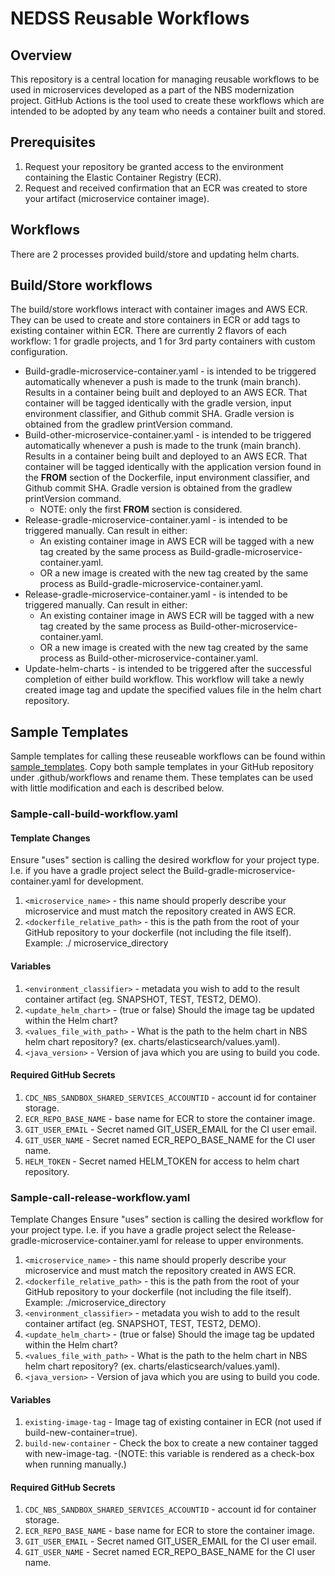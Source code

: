 # NEDSS Reusable Workflows
## Overview
This repository is a central location for managing reusable workflows to be used in microservices developed as a part of the NBS modernization project. GitHub Actions is the tool used to create these workflows which are intended to be adopted by any team who needs a container built and stored.

## Prerequisites
1. Request your repository be granted access to the environment containing the Elastic Container Registry (ECR).
2. Request and received confirmation that an ECR was created to store your artifact (microservice container image).

## Workflows
There are 2 processes provided build/store and updating helm charts.

## Build/Store workflows
The build/store workflows interact with container images and AWS ECR. They can be used to create and store containers in ECR or add tags to existing container within ECR. There are currently 2 flavors of each workflow: 1 for gradle projects, and 1 for 3rd party containers with custom configuration.

- Build-gradle-microservice-container.yaml - is intended to be triggered automatically whenever a push is made to the trunk (main branch). Results in a container being built and deployed to an AWS ECR. That container will be tagged identically with the gradle version, input environment classifier, and Github commit SHA. Gradle version is obtained from the gradlew printVersion command.
- Build-other-microservice-container.yaml - is intended to be triggered automatically whenever a push is made to the trunk (main branch). Results in a container being built and deployed to an AWS ECR. That container will be tagged identically with the application version found in the **FROM** section of the Dockerfile, input environment classifier, and Github commit SHA. Gradle version is obtained from the gradlew printVersion command.
  - NOTE: only the first **FROM** section is considered. 
- Release-gradle-microservice-container.yaml - is intended to be triggered manually. Can result in either:
  - An existing container image in AWS ECR will be tagged with a new tag created by the same process as Build-gradle-microservice-container.yaml.
  - OR a new image is created with the new tag created by the same process as Build-gradle-microservice-container.yaml.
- Release-gradle-microservice-container.yaml - is intended to be triggered manually. Can result in either:
  - An existing container image in AWS ECR will be tagged with a new tag created by the same process as Build-other-microservice-container.yaml.
  - OR a new image is created with the new tag created by the same process as Build-other-microservice-container.yaml.
- Update-helm-charts - is intended to be triggered after the successful completion of either build workflow. This workflow will take a newly created image tag and update the specified values file in the helm chart repository.

## Sample Templates
Sample templates for calling these reuseable workflows can be found within [sample_templates](./sample_templates/). Copy both sample templates in your GitHub repository under .github/workflows and rename them. These templates can be used with little modification and each is described below.

### Sample-call-build-workflow.yaml
#### Template Changes
Ensure "uses" section is calling the desired workflow for your project type. I.e. if you have a gradle project select the Build-gradle-microservice-container.yaml for development. 
   
1. `<microservice_name>` - this name should properly describe your microservice and must match the repository created in AWS ECR.
2. `<dockerfile_relative_path>` - this is the path from the root of your GitHub repository to your dockerfile (not including the file itself). Example: ./
microservice_directory

#### Variables
1. `<environment_classifier>` - metadata you wish to add to the result container artifact (eg. SNAPSHOT, TEST, TEST2, DEMO).
2. `<update_helm_chart>` - (true or false) Should the image tag be updated within the Helm chart?
3. `<values_file_with_path>` - What is the path to the helm chart in NBS helm chart repository? (ex. charts/elasticsearch/values.yaml).
4. `<java_version>` - Version of java which you are using to build you code.

#### Required GitHub Secrets
1. `CDC_NBS_SANDBOX_SHARED_SERVICES_ACCOUNTID` - account id for container storage.
2. `ECR_REPO_BASE_NAME` - base name for ECR to store the container image.
3. `GIT_USER_EMAIL` - Secret named GIT_USER_EMAIL for the CI user email.
4. `GIT_USER_NAME` - Secret named ECR_REPO_BASE_NAME for the CI user name.
5. `HELM_TOKEN` - Secret named HELM_TOKEN for access to helm chart repository.

### Sample-call-release-workflow.yaml
Template Changes
Ensure "uses" section is calling the desired workflow for your project type. I.e. if you have a gradle project select the Release-gradle-microservice-container.yaml for release to upper environments.  
  
1. `<microservice_name>` - this name should properly describe your microservice and must match the repository created in AWS ECR.
2. `<dockerfile_relative_path>` - this is the path from the root of your GitHub repository to your dockerfile (not including the file itself). Example: ./microservice_directory
3. `<environment_classifier>` - metadata you wish to add to the result container artifact (eg. SNAPSHOT, TEST, TEST2, DEMO).
4. `<update_helm_chart>` - (true or false) Should the image tag be updated within the Helm chart?
5. `<values_file_with_path>` - What is the path to the helm chart in NBS helm chart repository? (ex. charts/elasticsearch/values.yaml).
6. `<java_version>` - Version of java which you are using to build you code.

#### Variables
1. `existing-image-tag` - Image tag of existing container in ECR (not used if build-new-container=true).
3. `build-new-container` - Check the box to create a new container tagged with new-image-tag. 
   -(NOTE: this variable is rendered as a check-box when running manually.)

#### Required GitHub Secrets
1. `CDC_NBS_SANDBOX_SHARED_SERVICES_ACCOUNTID` - account id for container storage.
2. `ECR_REPO_BASE_NAME` - base name for ECR to store the container image.
3. `GIT_USER_EMAIL` - Secret named GIT_USER_EMAIL for the CI user email.
4. `GIT_USER_NAME` - Secret named ECR_REPO_BASE_NAME for the CI user name.

